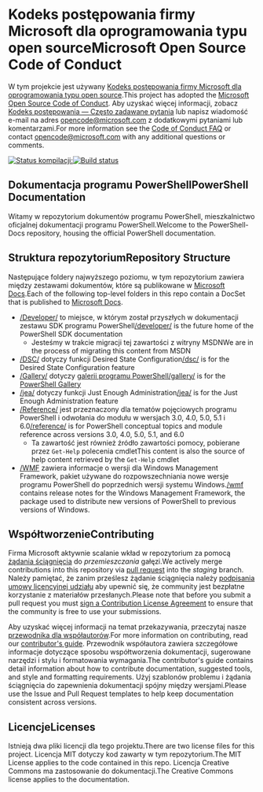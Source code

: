 # <a name="microsoft-open-source-code-of-conduct"></a><span data-ttu-id="8ddcc-101">Kodeks postępowania firmy Microsoft dla oprogramowania typu open source</span><span class="sxs-lookup"><span data-stu-id="8ddcc-101">Microsoft Open Source Code of Conduct</span></span>

<span data-ttu-id="8ddcc-102">W tym projekcie jest używany [Kodeks postępowania firmy Microsoft dla oprogramowania typu open source](https://opensource.microsoft.com/codeofconduct/).</span><span class="sxs-lookup"><span data-stu-id="8ddcc-102">This project has adopted the [Microsoft Open Source Code of Conduct](https://opensource.microsoft.com/codeofconduct/).</span></span>
<span data-ttu-id="8ddcc-103">Aby uzyskać więcej informacji, zobacz [Kodeks postępowania — Często zadawane pytania](https://opensource.microsoft.com/codeofconduct/faq/) lub napisz wiadomość e-mail na adres [opencode@microsoft.com](mailto:opencode@microsoft.com) z dodatkowymi pytaniami lub komentarzami.</span><span class="sxs-lookup"><span data-stu-id="8ddcc-103">For more information see the [Code of Conduct FAQ](https://opensource.microsoft.com/codeofconduct/faq/) or contact [opencode@microsoft.com](mailto:opencode@microsoft.com) with any additional questions or comments.</span></span>

<span data-ttu-id="8ddcc-104">[![Status kompilacji:](https://ci.appveyor.com/api/projects/status/onshefxnc4g4pv87/branch/staging?svg=true)](https://ci.appveyor.com/project/PowerShell/powershell-docs/branch/staging)</span><span class="sxs-lookup"><span data-stu-id="8ddcc-104">[![Build status](https://ci.appveyor.com/api/projects/status/onshefxnc4g4pv87/branch/staging?svg=true)](https://ci.appveyor.com/project/PowerShell/powershell-docs/branch/staging)</span></span>

## <a name="powershell-documentation"></a><span data-ttu-id="8ddcc-105">Dokumentacja programu PowerShell</span><span class="sxs-lookup"><span data-stu-id="8ddcc-105">PowerShell Documentation</span></span>

<span data-ttu-id="8ddcc-106">Witamy w repozytorium dokumentów programu PowerShell, mieszkalnictwo oficjalnej dokumentacji programu PowerShell.</span><span class="sxs-lookup"><span data-stu-id="8ddcc-106">Welcome to the PowerShell-Docs repository, housing the official PowerShell documentation.</span></span>

## <a name="repository-structure"></a><span data-ttu-id="8ddcc-107">Struktura repozytorium</span><span class="sxs-lookup"><span data-stu-id="8ddcc-107">Repository Structure</span></span>

<span data-ttu-id="8ddcc-108">Następujące foldery najwyższego poziomu, w tym repozytorium zawiera między zestawami dokumentów, które są publikowane w [Microsoft Docs](https://docs.microsoft.com/powershell).</span><span class="sxs-lookup"><span data-stu-id="8ddcc-108">Each of the following top-level folders in this repo contain a DocSet that is published to [Microsoft Docs](https://docs.microsoft.com/powershell).</span></span>

- <span data-ttu-id="8ddcc-109">[/Developer/](https://docs.microsoft.com/powershell/developer/) to miejsce, w którym został przyszłych w dokumentacji zestawu SDK programu PowerShell</span><span class="sxs-lookup"><span data-stu-id="8ddcc-109">[/developer/](https://docs.microsoft.com/powershell/developer/) is the future home of the PowerShell SDK documentation</span></span>
  - <span data-ttu-id="8ddcc-110">Jesteśmy w trakcie migracji tej zawartości z witryny MSDN</span><span class="sxs-lookup"><span data-stu-id="8ddcc-110">We are in the process of migrating this content from MSDN</span></span>
- <span data-ttu-id="8ddcc-111">[/DSC/](https://docs.microsoft.com/powershell/dsc/) dotyczy funkcji Desired State Configuration</span><span class="sxs-lookup"><span data-stu-id="8ddcc-111">[/dsc/](https://docs.microsoft.com/powershell/dsc/) is for the Desired State Configuration feature</span></span>
- <span data-ttu-id="8ddcc-112">[/Gallery/](https://docs.microsoft.com/powershell/gallery) dotyczy [galerii programu PowerShell](https://www.powershellgallery.com/)</span><span class="sxs-lookup"><span data-stu-id="8ddcc-112">[/gallery/](https://docs.microsoft.com/powershell/gallery) is for the [PowerShell Gallery](https://www.powershellgallery.com/)</span></span>
- <span data-ttu-id="8ddcc-113">[/jea/](https://docs.microsoft.com/powershell/jea/) dotyczy funkcji Just Enough Administration</span><span class="sxs-lookup"><span data-stu-id="8ddcc-113">[/jea/](https://docs.microsoft.com/powershell/jea/) is for the Just Enough Administration feature</span></span>
- <span data-ttu-id="8ddcc-114">[/Reference/](https://docs.microsoft.com/powershell/scripting/) jest przeznaczony dla tematów pojęciowych programu PowerShell i odwołania do modułu w wersjach 3.0, 4.0, 5.0, 5.1 i 6.0</span><span class="sxs-lookup"><span data-stu-id="8ddcc-114">[/reference/](https://docs.microsoft.com/powershell/scripting/) is for PowerShell conceptual topics and module reference across versions 3.0, 4.0, 5.0, 5.1, and 6.0</span></span>
  - <span data-ttu-id="8ddcc-115">Ta zawartość jest również źródło zawartości pomocy, pobierane przez `Get-Help` polecenia cmdlet</span><span class="sxs-lookup"><span data-stu-id="8ddcc-115">This content is also the source of help content retrieved by the `Get-Help` cmdlet</span></span>
- <span data-ttu-id="8ddcc-116">[/WMF](https://docs.microsoft.com/powershell/wmf/readme) zawiera informacje o wersji dla Windows Management Framework, pakiet używane do rozpowszechniania nowe wersje programu PowerShell do poprzednich wersji systemu Windows.</span><span class="sxs-lookup"><span data-stu-id="8ddcc-116">[/wmf](https://docs.microsoft.com/powershell/wmf/readme) contains release notes for the Windows Management Framework, the package used to distribute new versions of PowerShell to previous versions of Windows.</span></span>

## <a name="contributing"></a><span data-ttu-id="8ddcc-117">Współtworzenie</span><span class="sxs-lookup"><span data-stu-id="8ddcc-117">Contributing</span></span>

<span data-ttu-id="8ddcc-118">Firma Microsoft aktywnie scalanie wkład w repozytorium za pomocą [żądania ściągnięcia](https://help.github.com/articles/using-pull-requests/) do *przemieszczania* gałęzi.</span><span class="sxs-lookup"><span data-stu-id="8ddcc-118">We actively merge contributions into this repository via [pull request](https://help.github.com/articles/using-pull-requests/) into the *staging* branch.</span></span>
<span data-ttu-id="8ddcc-119">Należy pamiętać, że zanim prześlesz żądanie ściągnięcia należy [podpisania umowy licencyjnej udziału](https://cla.microsoft.com/) aby upewnić się, że community jest bezpłatne korzystanie z materiałów przesłanych.</span><span class="sxs-lookup"><span data-stu-id="8ddcc-119">Please note that before you submit a pull request you must [sign a Contribution License Agreement](https://cla.microsoft.com/) to ensure that the community is free to use your submissions.</span></span>

<span data-ttu-id="8ddcc-120">Aby uzyskać więcej informacji na temat przekazywania, przeczytaj nasze [przewodnika dla współautorów](CONTRIBUTING.md).</span><span class="sxs-lookup"><span data-stu-id="8ddcc-120">For more information on contributing, read our [contributor's guide](CONTRIBUTING.md).</span></span>
<span data-ttu-id="8ddcc-121">Przewodnik współautora zawiera szczegółowe informacje dotyczące sposobu współtworzenia dokumentacji, sugerowane narzędzi i stylu i formatowania wymagania.</span><span class="sxs-lookup"><span data-stu-id="8ddcc-121">The contributor's guide contains detail information about how to contribute documentation, suggested tools, and style and formatting requirements.</span></span>
<span data-ttu-id="8ddcc-122">Użyj szablonów problemu i żądania ściągnięcia do zapewnienia dokumentacji spójny między wersjami.</span><span class="sxs-lookup"><span data-stu-id="8ddcc-122">Please use the Issue and Pull Request templates to help keep documentation consistent across versions.</span></span>

## <a name="licenses"></a><span data-ttu-id="8ddcc-123">Licencje</span><span class="sxs-lookup"><span data-stu-id="8ddcc-123">Licenses</span></span>

<span data-ttu-id="8ddcc-124">Istnieją dwa pliki licencji dla tego projektu.</span><span class="sxs-lookup"><span data-stu-id="8ddcc-124">There are two license files for this project.</span></span>
<span data-ttu-id="8ddcc-125">Licencja MIT dotyczy kod zawarty w tym repozytorium.</span><span class="sxs-lookup"><span data-stu-id="8ddcc-125">The MIT License applies to the code contained in this repo.</span></span>
<span data-ttu-id="8ddcc-126">Licencja Creative Commons ma zastosowanie do dokumentacji.</span><span class="sxs-lookup"><span data-stu-id="8ddcc-126">The Creative Commons license applies to the documentation.</span></span>